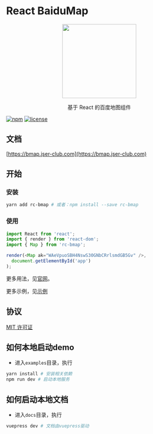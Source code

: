 # React BaiduMap

<p align="center">
  <img src="https://bmap.jser-club.com/home.png" width="200px">
</p>
<p align="center">基于 React 的百度地图组件</p>

[![npm](https://img.shields.io/npm/v/rc-bmap.svg)]()
[![license](https://img.shields.io/github/license/jserwang/rc-bmap.svg)]()

## 文档

[https://bmap.jser-club.com](https://bmap.jser-club.com)

## 开始

### 安装

```bash
yarn add rc-bmap # 或者：npm install --save rc-bmap
```

### 使用
``` js
import React from 'react';
import { render } from 'react-dom';
import { Map } from 'rc-bmap';

render(<Map ak="WAeVpuoSBH4NswS30GNbCRrlsmdGB5Gv" />, 
  document.getElementById('app')
);

```

更多用法，见[官网](https://bmap.jser-club.com)。

更多示例，见[示例](https://bmap.jser-club.com/examples/)

## 协议

[MIT 许可证](https://opensource.org/licenses/MIT)


## 如何本地启动demo

* 进入`examples`目录，执行 

```bash
yarn install # 安装相关依赖
npm run dev # 启动本地服务
```

## 如何启动本地文档
* 进入`docs`目录，执行

```bash
vuepress dev # 文档由vuepress驱动
```
